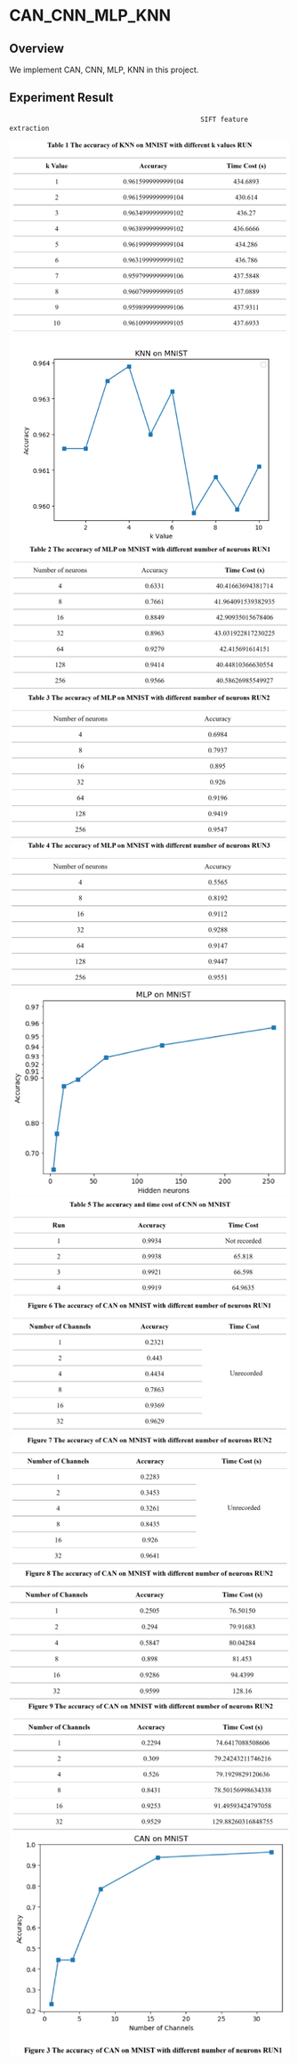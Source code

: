 # CAN_CNN_MLP_KNN

## Overview
We implement CAN, CNN, MLP, KNN in this project.

## Experiment Result
                                                    SIFT feature extraction
![image1](./images/1.PNG)
![image2](./images/2.png)
![image3](./images/3.PNG)
![image4](./images/4.PNG)
![image5](./images/5.PNG)
![image6](./images/6.PNG)
![image7](./images/7.PNG)
![image8](./images/8.PNG)
![image9](./images/9.PNG)
![image10](./images/10.PNG)
![image11](./images/11.PNG)
![image12](./images/12.PNG)

